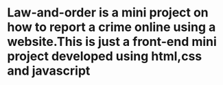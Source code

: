 # Law-and-order is a mini project on how to report a crime online using a website.This is just a front-end mini project developed using html,css and javascript 
